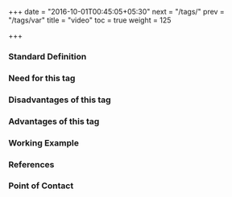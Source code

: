 +++
date = "2016-10-01T00:45:05+05:30"
next = "/tags/"
prev = "/tags/var"
title = "video"
toc = true
weight = 125

+++

<h3>Standard Definition</h3>

<h3>Need for this tag</h3>

<h3>Disadvantages of this tag</h3>

<h3>Advantages of this tag</h3>

<h3>Working Example</h3>

<h3>References</h3>

<h3>Point of Contact</h3>
